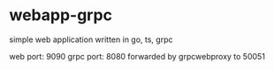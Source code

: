 # webapp-grpc

simple web application written in go, ts, grpc

web port: 9090
grpc port: 8080 forwarded by grpcwebproxy to 50051
